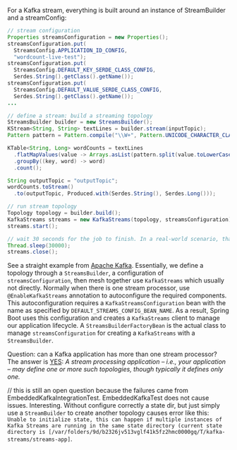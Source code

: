 For a Kafka stream, everything is built around an instance of StreamBuilder and a streamConfig:

```java
// stream configuration
Properties streamsConfiguration = new Properties();
streamsConfiguration.put(
  StreamsConfig.APPLICATION_ID_CONFIG,
  "wordcount-live-test");
streamsConfiguration.put(
  StreamsConfig.DEFAULT_KEY_SERDE_CLASS_CONFIG,
  Serdes.String().getClass().getName());
streamsConfiguration.put(
  StreamsConfig.DEFAULT_VALUE_SERDE_CLASS_CONFIG,
  Serdes.String().getClass().getName());
...

// define a stream: build a streaming topology
StreamsBuilder builder = new StreamsBuilder();
KStream<String, String> textLines = builder.stream(inputTopic);
Pattern pattern = Pattern.compile("\\W+", Pattern.UNICODE_CHARACTER_CLASS);

KTable<String, Long> wordCounts = textLines
  .flatMapValues(value -> Arrays.asList(pattern.split(value.toLowerCase())))
  .groupBy((key, word) -> word)
  .count();

String outputTopic = "outputTopic";
wordCounts.toStream()
  .to(outputTopic, Produced.with(Serdes.String(), Serdes.Long()));

// run stream topology
Topology topology = builder.build();
KafkaStreams streams = new KafkaStreams(topology, streamsConfiguration);
streams.start();

// wait 30 seconds for the job to finish. In a real-world scenario, that job would be running all the time, processing events from Kafka as they arrive.
Thread.sleep(30000);
streams.close();
```

See a straight example from [Apache Kafka](https://kafka.apache.org/documentation/streams/#:~:text=Kafka%20Streams%20is%20a%20client,Kafka's%20server%2Dside%20cluster%20technology.).
Essentially, we define a topology through a `StreamsBuilder`, a configuration of `streamsConfiguration`, then mesh together use `KafkaStreams`
which usually not directly.
Normally when there is one stream processor, use `@EnableKafkaStreams` annotation to autoconfigure the required components. This autoconfiguration requires a `KafkaStreamsConfiguration` bean with the name as specified by `DEFAULT_STREAMS_CONFIG_BEAN_NAME`. As a result, Spring Boot uses this configuration and creates a `KafkaStreams` client to manage our application lifecycle.
A `StreamsBuilderFactoryBean` is the actual class to manage `streamsConfiguration` for creating a `KafkaStreams` with a `StreamsBuilder`.

Question: can a Kafka application has more than one stream processor? The answer is [YES](https://docs.confluent.io/platform/current/streams/architecture.html): *A stream processing application – i.e., your application – may define one or more such topologies, though typically it defines only one.*

// this is still an open question because the failures came from EmbeddedKafkaIntegrationTest. EmbeddedKafkaTest does not cause issues. Interesting.
Without configure correctly a state dir, but just simply use a `StreamBuilder` to create another topology causes error like this:
`Unable to initialize state, this can happen if multiple instances of Kafka Streams are running in the same state directory (current state directory is [/var/folders/9d/b2326jv513vglf41k5fz2hmc0000gq/T/kafka-streams/streams-app]`.